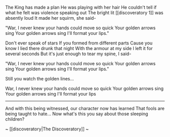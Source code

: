 The King has made a plan
He was playing with her hair
He couldn't tell if what he felt was violence speaking out
The bright lit [[discoveratory 1]] was absently loud
It made her squirm, she said-

"War, I never knew your hands could move so quick
Your golden arrows sing
Your golden arrows sing
I'll format your lips."

Don't ever speak of stars
If you formed from different parts
Cause you know I lied there drunk that night
With the armour at my side
I left it for several seconds
But it's just enough to tear my spine, I said-

"War, I never knew your hands could move so quick
Your golden arrows sing
Your golden arrows sing
I'll format your lips."

Still you watch the golden lines...

War, I never knew your hands could move so quick
Your golden arrows sing
Your golden arrows sing
I'll format your lips

---

And with this being witnessed, our character now has learned
That fools are being taught to hate...
Now what's this you say about those sleeping children?

~ [[discoveratory|The Discoveratory]] ~